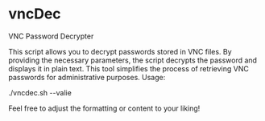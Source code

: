 # vncDec
VNC Password Decrypter

This script allows you to decrypt passwords stored in VNC files. By providing the necessary parameters, the script decrypts the password and displays it in plain text. This tool simplifies the process of retrieving VNC passwords for administrative purposes.
Usage:

./vncdec.sh --valie <value>


Feel free to adjust the formatting or content to your liking!
